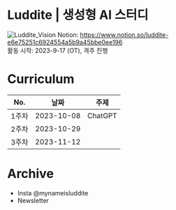 # Luddite | 생성형 AI 스터디
![Luddite_Vision](https://github.com/2018007956/Luddite/assets/48304130/31f6e9b7-8220-458d-ba8a-6e1bf392f226)
Notion: https://www.notion.so/luddite-e6e75251c6924554a5b9a45bbe0ee196  
활동 시작: 2023-9-17 (OT), 격주 진행

# Curriculum
|No.|날짜|주제|
|:---:|:---:|:---:|
|1주차|2023-10-08|ChatGPT|
|2주차|2023-10-29||
|3주차|2023-11-12||

# Archive
- Insta @mynameisluddite
- Newsletter
